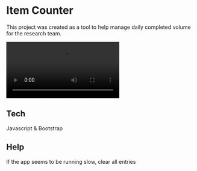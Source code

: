 
# Item Counter

This project was created as a tool to help manage daily completed volume for the research team.

![](counter.webm)

## Tech
Javascript & Bootstrap


## Help
If the app seems to be running slow, clear all entries 
